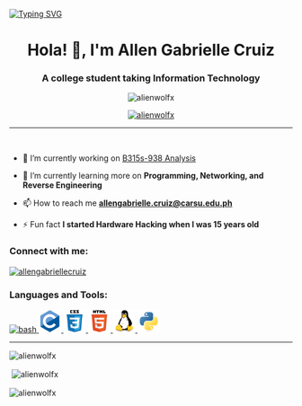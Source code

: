 [![Typing SVG](https://readme-typing-svg.demolab.com?font=Fira+Code&pause=1000&center=true&vCenter=true&width=435&lines=Welcome+to+my+GitHub+Profile!;Nothing+is+interesting+here+%3AD)](https://git.io/typing-svg)

<h1 align="center">Hola! 👋, I'm Allen Gabrielle Cruiz</h1>
<h3 align="center">A college student taking Information Technology</h3>

<p align="center"> <img src="https://komarev.com/ghpvc/?username=alienwolfx&label=Profile%20views&color=0e75b6&style=flat" alt="alienwolfx" /> </p>

<p align="center"> <a href="https://github.com/ryo-ma/github-profile-trophy"><img src="https://github-profile-trophy.vercel.app/?username=alienwolfx" alt="alienwolfx" /></a> </p>
<hr>
<p align="left"> <a href="https://twitter.com/" target="blank"><img src="https://img.shields.io/twitter/follow/?logo=twitter&style=for-the-badge" alt="" /></a> </p>

- 🔭 I’m currently working on [B315s-938 Analysis](https://github.com/AlienWolfX/B315s-938-Analysis)

- 🌱 I’m currently learning more on **Programming, Networking, and Reverse Engineering**

- 📫 How to reach me **allengabrielle.cruiz@carsu.edu.ph**

- ⚡ Fun fact **I started Hardware Hacking when I was 15 years old**

<h3 align="left">Connect with me:</h3>
<p align="left">
<a href="https://fb.com/allengabriellecruiz" target="blank"><img align="center" src="https://raw.githubusercontent.com/rahuldkjain/github-profile-readme-generator/master/src/images/icons/Social/facebook.svg" alt="allengabriellecruiz" height="30" width="40" /></a>
</p>

<h3 align="left">Languages and Tools:</h3>
<p align="left"> <a href="https://www.gnu.org/software/bash/" target="_blank" rel="noreferrer"> <img src="https://www.vectorlogo.zone/logos/gnu_bash/gnu_bash-icon.svg" alt="bash" width="40" height="40"/> </a> <a href="https://www.cprogramming.com/" target="_blank" rel="noreferrer"> <img src="https://raw.githubusercontent.com/devicons/devicon/master/icons/c/c-original.svg" alt="c" width="40" height="40"/> </a> <a href="https://www.w3schools.com/css/" target="_blank" rel="noreferrer"> <img src="https://raw.githubusercontent.com/devicons/devicon/master/icons/css3/css3-original-wordmark.svg" alt="css3" width="40" height="40"/> </a> <a href="https://www.w3.org/html/" target="_blank" rel="noreferrer"> <img src="https://raw.githubusercontent.com/devicons/devicon/master/icons/html5/html5-original-wordmark.svg" alt="html5" width="40" height="40"/> </a> <a href="https://www.linux.org/" target="_blank" rel="noreferrer"> <img src="https://raw.githubusercontent.com/devicons/devicon/master/icons/linux/linux-original.svg" alt="linux" width="40" height="40"/> </a> <a href="https://www.python.org" target="_blank" rel="noreferrer"> <img src="https://raw.githubusercontent.com/devicons/devicon/master/icons/python/python-original.svg" alt="python" width="40" height="40"/> </a> </p>

<hr>
<p><img align="center" src="https://github-readme-stats.vercel.app/api/top-langs?username=alienwolfx&show_icons=true&locale=en&layout=compact" alt="alienwolfx" /></p>

<p>&nbsp;<img align="center" src="https://github-readme-stats.vercel.app/api?username=alienwolfx&show_icons=true&locale=en" alt="alienwolfx" /></p>

<p><img align="center" src="https://github-readme-streak-stats.herokuapp.com/?user=alienwolfx&" alt="alienwolfx" /></p>

